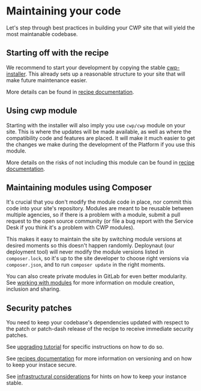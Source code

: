 <!--
title: Maintaining your code
pagenumber: 4
-->

# Maintaining your code

Let's step through best practices in building your CWP site that will yield the most maintanable codebase.

## Starting off with the recipe

We recommend to start your development by copying the stable
[cwp-installer](https://gitlab.cwp.govt.nz/cwp/cwp-installer/). This already sets up a reasonable structure to your site
that will make future maintenance easier.

More details can be found in [recipe documentation](recipes).

## Using cwp module

Starting with the installer will also imply you use `cwp/cwp` module on your site. This is where the updates will be
made available, as well as where the compatibility code and features are placed. It will make it much easier to get
the changes we make during the development of the Platform if you use this module.

More details on the risks of not including this module can be found in [recipe documentation](recipes).

## Maintaining modules using Composer

It's crucial that you don't modify the module code in place, nor commit this code into your site's repository.
Modules are meant to be reusable between multiple agencies, so if there is a problem with a module, submit a pull
request to the open source community (or file a bug report with the Service Desk if you think it's a problem
with CWP modules).

This makes it easy to maintain the site by switching module versions at desired moments so this doesn't happen randomly.
Deploynaut (our deployment tool) will never modify the module versions listed in `composer.lock`, so it's up to the
site developer to choose right versions via `composer.json`, and to run `composer update` in the right moments.

You can also create private modules in GitLab for even better modularity. See [working with
modules](development-tutorials/working-with-modules) for more information on module creation, inclusion and sharing.

## Security patches

You need to keep your codebase's dependencies updated with respect to the patch or patch-dash release of the recipe to
receive immediate security patches.

See [upgrading tutorial](development-tutorials/upgrading) for specific instructions on how to do so.

See [recipes documentation](recipes) for more information on versioning and on how to keep your instace secure.

See [infrastructural considerations](infrastructural-considerations) for hints on how to keep your instance stable.
